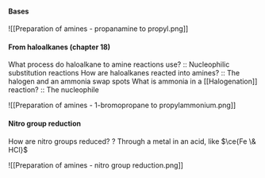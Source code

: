 
#### Bases
![[Preparation of amines - propanamine to propyl.png]]

#### From haloalkanes (chapter 18)
What process do haloalkane to amine reactions use? :: Nucleophilic substitution reactions
How are haloalkanes reacted into amines? :: The halogen and an ammonia swap spots
What is ammonia in a [[Halogenation]] reaction? :: The nucleophile


![[Preparation of amines - 1-bromopropane to propylammonium.png]]

#### Nitro group reduction
How are nitro groups reduced?
?
Through a metal in an acid, like $\ce{Fe \& HCl}$

![[Preparation of amines - nitro group reduction.png]]
